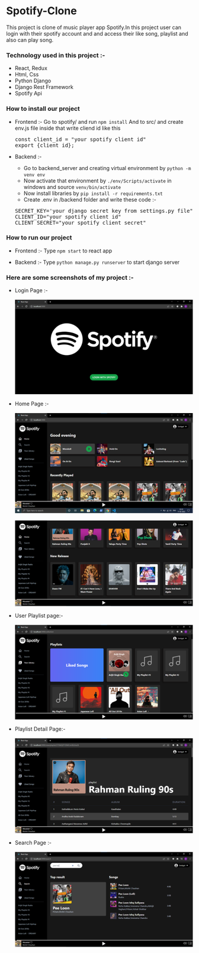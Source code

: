 # Spotify-Clone

This project is clone of music player app Spotify.In this project user can login with their spotify account and and access their like song, playlist and also can play song.

### Technology used in this project :- 

 - React, Redux
 - Html, Css
 - Python Django
 - Django Rest Framework
 - Spotify Api
 
 ### How to install our project
 
 - Frontend :- 
   Go to spotify/ and run `npm install` 
   And to src/ and create env.js file inside that write cliend id like this <br>
   <pre>const client_id = "your spotify client id"
   export {client_id};</pre>
   
  - Backend :- 
    -  Go to backend_server and creating virtual environment by `python -m venv env`<br>
    - Now activate that environment by `./env/Scripts/activate` in windows and source `venv/bin/activate`
    - Now install libraries by `pip install -r requirements.txt`
    - Create .env in /backend folder and write these code :- 
    <pre>SECRET_KEY='your django secret key from settings.py file"
    CLIENT_ID="your spotify client id"
    CLIENT_SECRET="your spotify client secret"
    </pre>
    
  ### How to run our project 
  
  - Frontend :- 
   Type `npm start` to react app
   
  - Backend :- 
  Type `python manage.py runserver` to start django server
  
  ### Here are some screenshots of my project :- 
  
   - Login Page :- <br><br> 
    <img src="https://github.com/smitgol/Spotify-Clone/blob/master/spotify_app/login_page.png"/>
    
   - Home Page :- <br><br>
    <img src="https://github.com/smitgol/Spotify-Clone/blob/master/spotify_app/home_page.PNG"/>
    <br><br>
    <img src="https://github.com/smitgol/Spotify-Clone/blob/master/spotify_app/home_page_2.PNG"/>
    
   - User Playlist page:- <br><br>
     <img src="https://github.com/smitgol/Spotify-Clone/blob/master/spotify_app/my_playlist.png" />
    
  - Playlist Detail Page:- <br><br>
     <img src="https://github.com/smitgol/Spotify-Clone/blob/master/spotify_app/playlist_page.png" />
     
   - Search Page :- <br><br>
     <img src="https://github.com/smitgol/Spotify-Clone/blob/master/spotify_app/search_page.png" /> 
    
    
  
 
   
 
